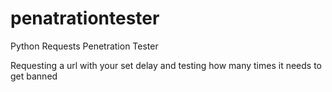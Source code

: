 # penatrationtester
Python Requests Penetration Tester


Requesting a url with your set delay and testing how many times it needs to get banned
